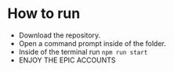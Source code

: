 # How to run
* Download the repository.
* Open a command prompt inside of the folder.
* Inside of the terminal run `npm run start`
* ENJOY THE EPIC ACCOUNTS
